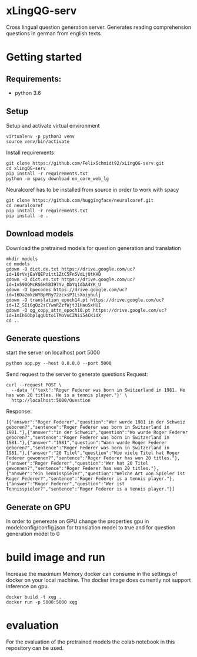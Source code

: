 # xLingQG-serv
Cross lingual question generation server.
Generates reading comprehension questions in german from english texts.

# Getting started
## Requirements: 
- python 3.6

## Setup
Setup and activate virtual environment
````
virtualenv -p python3 venv
source venv/bin/activate
````

Install requirements
````
git clone https://github.com/FelixSchmidt92/xLingQG-serv.git
cd xlingQG-serv
pip install -r requirements.txt
python -m spacy download en_core_web_lg
````
Neuralcoref has to be installed from source in order to work with spacy
````
git clone https://github.com/huggingface/neuralcoref.git
cd neuralcoref
pip install -r requirements.txt
pip install -e .
````

## Download models
Download the pretrained models for question generation and translation
````
mkdir models 
cd models
gdown -O dict.de.txt https://drive.google.com/uc?id=1OrVxjEaYQEPz1tt1ZtC5Fn5VdLjUtKHD
gdown -O dict.en.txt https://drive.google.com/uc?id=1v590QMcRS6HhB397Yv_DbYq1dbA4YK_U
gdown -O bpecodes https://drive.google.com/uc?id=16Da2mkzWYBpMRy72zcxsPILsXoiynulj
gdown -O translation_epoch14.pt https://drive.google.com/uc?id=1Z_SIi6gQz2sCYwnRZzfWjt31HauSxHUI
gdown -O qg_copy_attn_epoch10.pt https://drive.google.com/uc?id=1mIh6ObplggUbto1TMoVuCZNii54CKidX
cd ..    
````

## Generate questions
start the server on localhost port 5000

````
python app.py --host 0.0.0.0 --port 5000
````

Send request to the server to generate questions
Request:
````
curl --request POST \
  --data '{"text":"Roger Federer was born in Switzerland in 1981. He has won 20 titles. He is a tennis player."}' \
  http://localhost:5000/Question
````
Response:
````
[{"answer":"Roger Federer","question":"Wer wurde 1981 in der Schweiz geboren?","sentence":"Roger Federer was born in Switzerland in 1981."},{"answer":"in der Schweiz","question":"Wo wurde Roger Federer geboren?","sentence":"Roger Federer was born in Switzerland in 1981."},{"answer":"1981","question":"Wann wurde Roger Federer geboren?","sentence":"Roger Federer was born in Switzerland in 1981."},{"answer":"20 Titel","question":"Wie viele Titel hat Roger Federer gewonnen?","sentence":"Roger Federer has won 20 titles."},{"answer":"Roger Federer","question":"Wer hat 20 Titel gewonnen?","sentence":"Roger Federer has won 20 titles."},{"answer":"ein Tennisspieler","question":"Welche Art von Spieler ist Roger Federer?","sentence":"Roger Federer is a tennis player."},{"answer":"Roger Federer","question":"Wer ist Tennisspieler?","sentence":"Roger Federer is a tennis player."}]
````

## Generate on GPU
In order to genereate on GPU change the properties gpu in modelconfig/config.json for translation model to true and for question generation model to 0


# build image and run 
Increase the maximum Memory docker can consume in the settings of docker on your local machine. 
The docker image does currently not support inference on gpu.
````
docker build -t xqg .
docker run -p 5000:5000 xqg
````

# evaluation
For the evaluation of the pretrained models the colab notebook in this repository can be used.  
